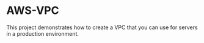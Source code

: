 # AWS-VPC
This project demonstrates how to create a VPC that you can use for servers in a production environment.
